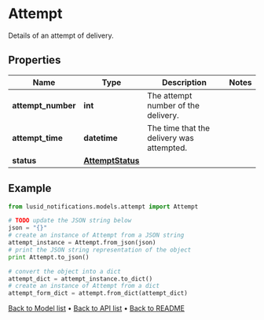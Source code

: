 # Attempt

Details of an attempt of delivery.

## Properties
Name | Type | Description | Notes
------------ | ------------- | ------------- | -------------
**attempt_number** | **int** | The attempt number of the delivery. | 
**attempt_time** | **datetime** | The time that the delivery was attempted. | 
**status** | [**AttemptStatus**](AttemptStatus.md) |  | 

## Example

```python
from lusid_notifications.models.attempt import Attempt

# TODO update the JSON string below
json = "{}"
# create an instance of Attempt from a JSON string
attempt_instance = Attempt.from_json(json)
# print the JSON string representation of the object
print Attempt.to_json()

# convert the object into a dict
attempt_dict = attempt_instance.to_dict()
# create an instance of Attempt from a dict
attempt_form_dict = attempt.from_dict(attempt_dict)
```
[Back to Model list](../README.md#documentation-for-models) &#8226; [Back to API list](../README.md#documentation-for-api-endpoints) &#8226; [Back to README](../README.md)


